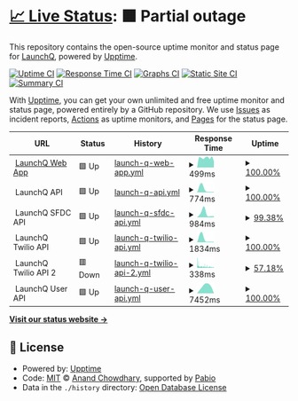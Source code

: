 # [📈 Live Status](https://LaunchQ.github.io/LaunchQStatus-DEV): <!--live status--> **🟧 Partial outage**

This repository contains the open-source uptime monitor and status page for [LaunchQ](https://LaunchQ.github.io/LaunchQStatus-DEV), powered by [Upptime](https://github.com/upptime/upptime).

[![Uptime CI](https://github.com/LaunchQ/LaunchQStatus-DEV/workflows/Uptime%20CI/badge.svg)](https://github.com/LaunchQ/LaunchQStatus-DEV/actions?query=workflow%3A%22Uptime+CI%22)
[![Response Time CI](https://github.com/LaunchQ/LaunchQStatus-DEV/workflows/Response%20Time%20CI/badge.svg)](https://github.com/LaunchQ/LaunchQStatus-DEV/actions?query=workflow%3A%22Response+Time+CI%22)
[![Graphs CI](https://github.com/LaunchQ/LaunchQStatus-DEV/workflows/Graphs%20CI/badge.svg)](https://github.com/LaunchQ/LaunchQStatus-DEV/actions?query=workflow%3A%22Graphs+CI%22)
[![Static Site CI](https://github.com/LaunchQ/LaunchQStatus-DEV/workflows/Static%20Site%20CI/badge.svg)](https://github.com/LaunchQ/LaunchQStatus-DEV/actions?query=workflow%3A%22Static+Site+CI%22)
[![Summary CI](https://github.com/LaunchQ/LaunchQStatus-DEV/workflows/Summary%20CI/badge.svg)](https://github.com/LaunchQ/LaunchQStatus-DEV/actions?query=workflow%3A%22Summary+CI%22)

With [Upptime](https://upptime.js.org), you can get your own unlimited and free uptime monitor and status page, powered entirely by a GitHub repository. We use [Issues](https://github.com/LaunchQ/LaunchQStatus-DEV/issues) as incident reports, [Actions](https://github.com/LaunchQ/LaunchQStatus-DEV/actions) as uptime monitors, and [Pages](https://LaunchQ.github.io/LaunchQStatus-DEV) for the status page.

<!--start: status pages-->
<!-- This summary is generated by Upptime (https://github.com/upptime/upptime) -->
<!-- Do not edit this manually, your changes will be overwritten -->
<!-- prettier-ignore -->
| URL | Status | History | Response Time | Uptime |
| --- | ------ | ------- | ------------- | ------ |
| <img alt="" src="https://icons.duckduckgo.com/ip3/app-dev.launchq.ai.ico" height="13"> [LaunchQ Web App](https://app-dev.launchq.ai/) | 🟩 Up | [launch-q-web-app.yml](https://github.com/LaunchQ/LaunchQStatus-DEV/commits/HEAD/history/launch-q-web-app.yml) | <details><summary><img alt="Response time graph" src="./graphs/launch-q-web-app/response-time-week.png" height="20"> 499ms</summary><br><a href="https://LaunchQ.github.io/LaunchQStatus-DEV/history/launch-q-web-app"><img alt="Response time 499" src="https://img.shields.io/endpoint?url=https%3A%2F%2Fraw.githubusercontent.com%2FLaunchQ%2FLaunchQStatus-DEV%2FHEAD%2Fapi%2Flaunch-q-web-app%2Fresponse-time.json"></a><br><a href="https://LaunchQ.github.io/LaunchQStatus-DEV/history/launch-q-web-app"><img alt="24-hour response time 327" src="https://img.shields.io/endpoint?url=https%3A%2F%2Fraw.githubusercontent.com%2FLaunchQ%2FLaunchQStatus-DEV%2FHEAD%2Fapi%2Flaunch-q-web-app%2Fresponse-time-day.json"></a><br><a href="https://LaunchQ.github.io/LaunchQStatus-DEV/history/launch-q-web-app"><img alt="7-day response time 499" src="https://img.shields.io/endpoint?url=https%3A%2F%2Fraw.githubusercontent.com%2FLaunchQ%2FLaunchQStatus-DEV%2FHEAD%2Fapi%2Flaunch-q-web-app%2Fresponse-time-week.json"></a><br><a href="https://LaunchQ.github.io/LaunchQStatus-DEV/history/launch-q-web-app"><img alt="30-day response time 499" src="https://img.shields.io/endpoint?url=https%3A%2F%2Fraw.githubusercontent.com%2FLaunchQ%2FLaunchQStatus-DEV%2FHEAD%2Fapi%2Flaunch-q-web-app%2Fresponse-time-month.json"></a><br><a href="https://LaunchQ.github.io/LaunchQStatus-DEV/history/launch-q-web-app"><img alt="1-year response time 499" src="https://img.shields.io/endpoint?url=https%3A%2F%2Fraw.githubusercontent.com%2FLaunchQ%2FLaunchQStatus-DEV%2FHEAD%2Fapi%2Flaunch-q-web-app%2Fresponse-time-year.json"></a></details> | <details><summary><a href="https://LaunchQ.github.io/LaunchQStatus-DEV/history/launch-q-web-app">100.00%</a></summary><a href="https://LaunchQ.github.io/LaunchQStatus-DEV/history/launch-q-web-app"><img alt="All-time uptime 100.00%" src="https://img.shields.io/endpoint?url=https%3A%2F%2Fraw.githubusercontent.com%2FLaunchQ%2FLaunchQStatus-DEV%2FHEAD%2Fapi%2Flaunch-q-web-app%2Fuptime.json"></a><br><a href="https://LaunchQ.github.io/LaunchQStatus-DEV/history/launch-q-web-app"><img alt="24-hour uptime 100.00%" src="https://img.shields.io/endpoint?url=https%3A%2F%2Fraw.githubusercontent.com%2FLaunchQ%2FLaunchQStatus-DEV%2FHEAD%2Fapi%2Flaunch-q-web-app%2Fuptime-day.json"></a><br><a href="https://LaunchQ.github.io/LaunchQStatus-DEV/history/launch-q-web-app"><img alt="7-day uptime 100.00%" src="https://img.shields.io/endpoint?url=https%3A%2F%2Fraw.githubusercontent.com%2FLaunchQ%2FLaunchQStatus-DEV%2FHEAD%2Fapi%2Flaunch-q-web-app%2Fuptime-week.json"></a><br><a href="https://LaunchQ.github.io/LaunchQStatus-DEV/history/launch-q-web-app"><img alt="30-day uptime 100.00%" src="https://img.shields.io/endpoint?url=https%3A%2F%2Fraw.githubusercontent.com%2FLaunchQ%2FLaunchQStatus-DEV%2FHEAD%2Fapi%2Flaunch-q-web-app%2Fuptime-month.json"></a><br><a href="https://LaunchQ.github.io/LaunchQStatus-DEV/history/launch-q-web-app"><img alt="1-year uptime 100.00%" src="https://img.shields.io/endpoint?url=https%3A%2F%2Fraw.githubusercontent.com%2FLaunchQ%2FLaunchQStatus-DEV%2FHEAD%2Fapi%2Flaunch-q-web-app%2Fuptime-year.json"></a></details>
| <img alt="" src="https://icons.duckduckgo.com/ip3/null.ico" height="13"> LaunchQ API | 🟩 Up | [launch-q-api.yml](https://github.com/LaunchQ/LaunchQStatus-DEV/commits/HEAD/history/launch-q-api.yml) | <details><summary><img alt="Response time graph" src="./graphs/launch-q-api/response-time-week.png" height="20"> 774ms</summary><br><a href="https://LaunchQ.github.io/LaunchQStatus-DEV/history/launch-q-api"><img alt="Response time 774" src="https://img.shields.io/endpoint?url=https%3A%2F%2Fraw.githubusercontent.com%2FLaunchQ%2FLaunchQStatus-DEV%2FHEAD%2Fapi%2Flaunch-q-api%2Fresponse-time.json"></a><br><a href="https://LaunchQ.github.io/LaunchQStatus-DEV/history/launch-q-api"><img alt="24-hour response time 141" src="https://img.shields.io/endpoint?url=https%3A%2F%2Fraw.githubusercontent.com%2FLaunchQ%2FLaunchQStatus-DEV%2FHEAD%2Fapi%2Flaunch-q-api%2Fresponse-time-day.json"></a><br><a href="https://LaunchQ.github.io/LaunchQStatus-DEV/history/launch-q-api"><img alt="7-day response time 774" src="https://img.shields.io/endpoint?url=https%3A%2F%2Fraw.githubusercontent.com%2FLaunchQ%2FLaunchQStatus-DEV%2FHEAD%2Fapi%2Flaunch-q-api%2Fresponse-time-week.json"></a><br><a href="https://LaunchQ.github.io/LaunchQStatus-DEV/history/launch-q-api"><img alt="30-day response time 774" src="https://img.shields.io/endpoint?url=https%3A%2F%2Fraw.githubusercontent.com%2FLaunchQ%2FLaunchQStatus-DEV%2FHEAD%2Fapi%2Flaunch-q-api%2Fresponse-time-month.json"></a><br><a href="https://LaunchQ.github.io/LaunchQStatus-DEV/history/launch-q-api"><img alt="1-year response time 774" src="https://img.shields.io/endpoint?url=https%3A%2F%2Fraw.githubusercontent.com%2FLaunchQ%2FLaunchQStatus-DEV%2FHEAD%2Fapi%2Flaunch-q-api%2Fresponse-time-year.json"></a></details> | <details><summary><a href="https://LaunchQ.github.io/LaunchQStatus-DEV/history/launch-q-api">100.00%</a></summary><a href="https://LaunchQ.github.io/LaunchQStatus-DEV/history/launch-q-api"><img alt="All-time uptime 100.00%" src="https://img.shields.io/endpoint?url=https%3A%2F%2Fraw.githubusercontent.com%2FLaunchQ%2FLaunchQStatus-DEV%2FHEAD%2Fapi%2Flaunch-q-api%2Fuptime.json"></a><br><a href="https://LaunchQ.github.io/LaunchQStatus-DEV/history/launch-q-api"><img alt="24-hour uptime 100.00%" src="https://img.shields.io/endpoint?url=https%3A%2F%2Fraw.githubusercontent.com%2FLaunchQ%2FLaunchQStatus-DEV%2FHEAD%2Fapi%2Flaunch-q-api%2Fuptime-day.json"></a><br><a href="https://LaunchQ.github.io/LaunchQStatus-DEV/history/launch-q-api"><img alt="7-day uptime 100.00%" src="https://img.shields.io/endpoint?url=https%3A%2F%2Fraw.githubusercontent.com%2FLaunchQ%2FLaunchQStatus-DEV%2FHEAD%2Fapi%2Flaunch-q-api%2Fuptime-week.json"></a><br><a href="https://LaunchQ.github.io/LaunchQStatus-DEV/history/launch-q-api"><img alt="30-day uptime 100.00%" src="https://img.shields.io/endpoint?url=https%3A%2F%2Fraw.githubusercontent.com%2FLaunchQ%2FLaunchQStatus-DEV%2FHEAD%2Fapi%2Flaunch-q-api%2Fuptime-month.json"></a><br><a href="https://LaunchQ.github.io/LaunchQStatus-DEV/history/launch-q-api"><img alt="1-year uptime 100.00%" src="https://img.shields.io/endpoint?url=https%3A%2F%2Fraw.githubusercontent.com%2FLaunchQ%2FLaunchQStatus-DEV%2FHEAD%2Fapi%2Flaunch-q-api%2Fuptime-year.json"></a></details>
| <img alt="" src="https://icons.duckduckgo.com/ip3/null.ico" height="13"> LaunchQ SFDC API | 🟩 Up | [launch-q-sfdc-api.yml](https://github.com/LaunchQ/LaunchQStatus-DEV/commits/HEAD/history/launch-q-sfdc-api.yml) | <details><summary><img alt="Response time graph" src="./graphs/launch-q-sfdc-api/response-time-week.png" height="20"> 984ms</summary><br><a href="https://LaunchQ.github.io/LaunchQStatus-DEV/history/launch-q-sfdc-api"><img alt="Response time 984" src="https://img.shields.io/endpoint?url=https%3A%2F%2Fraw.githubusercontent.com%2FLaunchQ%2FLaunchQStatus-DEV%2FHEAD%2Fapi%2Flaunch-q-sfdc-api%2Fresponse-time.json"></a><br><a href="https://LaunchQ.github.io/LaunchQStatus-DEV/history/launch-q-sfdc-api"><img alt="24-hour response time 323" src="https://img.shields.io/endpoint?url=https%3A%2F%2Fraw.githubusercontent.com%2FLaunchQ%2FLaunchQStatus-DEV%2FHEAD%2Fapi%2Flaunch-q-sfdc-api%2Fresponse-time-day.json"></a><br><a href="https://LaunchQ.github.io/LaunchQStatus-DEV/history/launch-q-sfdc-api"><img alt="7-day response time 984" src="https://img.shields.io/endpoint?url=https%3A%2F%2Fraw.githubusercontent.com%2FLaunchQ%2FLaunchQStatus-DEV%2FHEAD%2Fapi%2Flaunch-q-sfdc-api%2Fresponse-time-week.json"></a><br><a href="https://LaunchQ.github.io/LaunchQStatus-DEV/history/launch-q-sfdc-api"><img alt="30-day response time 984" src="https://img.shields.io/endpoint?url=https%3A%2F%2Fraw.githubusercontent.com%2FLaunchQ%2FLaunchQStatus-DEV%2FHEAD%2Fapi%2Flaunch-q-sfdc-api%2Fresponse-time-month.json"></a><br><a href="https://LaunchQ.github.io/LaunchQStatus-DEV/history/launch-q-sfdc-api"><img alt="1-year response time 984" src="https://img.shields.io/endpoint?url=https%3A%2F%2Fraw.githubusercontent.com%2FLaunchQ%2FLaunchQStatus-DEV%2FHEAD%2Fapi%2Flaunch-q-sfdc-api%2Fresponse-time-year.json"></a></details> | <details><summary><a href="https://LaunchQ.github.io/LaunchQStatus-DEV/history/launch-q-sfdc-api">99.38%</a></summary><a href="https://LaunchQ.github.io/LaunchQStatus-DEV/history/launch-q-sfdc-api"><img alt="All-time uptime 99.38%" src="https://img.shields.io/endpoint?url=https%3A%2F%2Fraw.githubusercontent.com%2FLaunchQ%2FLaunchQStatus-DEV%2FHEAD%2Fapi%2Flaunch-q-sfdc-api%2Fuptime.json"></a><br><a href="https://LaunchQ.github.io/LaunchQStatus-DEV/history/launch-q-sfdc-api"><img alt="24-hour uptime 100.00%" src="https://img.shields.io/endpoint?url=https%3A%2F%2Fraw.githubusercontent.com%2FLaunchQ%2FLaunchQStatus-DEV%2FHEAD%2Fapi%2Flaunch-q-sfdc-api%2Fuptime-day.json"></a><br><a href="https://LaunchQ.github.io/LaunchQStatus-DEV/history/launch-q-sfdc-api"><img alt="7-day uptime 99.38%" src="https://img.shields.io/endpoint?url=https%3A%2F%2Fraw.githubusercontent.com%2FLaunchQ%2FLaunchQStatus-DEV%2FHEAD%2Fapi%2Flaunch-q-sfdc-api%2Fuptime-week.json"></a><br><a href="https://LaunchQ.github.io/LaunchQStatus-DEV/history/launch-q-sfdc-api"><img alt="30-day uptime 99.38%" src="https://img.shields.io/endpoint?url=https%3A%2F%2Fraw.githubusercontent.com%2FLaunchQ%2FLaunchQStatus-DEV%2FHEAD%2Fapi%2Flaunch-q-sfdc-api%2Fuptime-month.json"></a><br><a href="https://LaunchQ.github.io/LaunchQStatus-DEV/history/launch-q-sfdc-api"><img alt="1-year uptime 99.38%" src="https://img.shields.io/endpoint?url=https%3A%2F%2Fraw.githubusercontent.com%2FLaunchQ%2FLaunchQStatus-DEV%2FHEAD%2Fapi%2Flaunch-q-sfdc-api%2Fuptime-year.json"></a></details>
| <img alt="" src="https://icons.duckduckgo.com/ip3/null.ico" height="13"> LaunchQ Twilio API | 🟩 Up | [launch-q-twilio-api.yml](https://github.com/LaunchQ/LaunchQStatus-DEV/commits/HEAD/history/launch-q-twilio-api.yml) | <details><summary><img alt="Response time graph" src="./graphs/launch-q-twilio-api/response-time-week.png" height="20"> 1834ms</summary><br><a href="https://LaunchQ.github.io/LaunchQStatus-DEV/history/launch-q-twilio-api"><img alt="Response time 1834" src="https://img.shields.io/endpoint?url=https%3A%2F%2Fraw.githubusercontent.com%2FLaunchQ%2FLaunchQStatus-DEV%2FHEAD%2Fapi%2Flaunch-q-twilio-api%2Fresponse-time.json"></a><br><a href="https://LaunchQ.github.io/LaunchQStatus-DEV/history/launch-q-twilio-api"><img alt="24-hour response time 238" src="https://img.shields.io/endpoint?url=https%3A%2F%2Fraw.githubusercontent.com%2FLaunchQ%2FLaunchQStatus-DEV%2FHEAD%2Fapi%2Flaunch-q-twilio-api%2Fresponse-time-day.json"></a><br><a href="https://LaunchQ.github.io/LaunchQStatus-DEV/history/launch-q-twilio-api"><img alt="7-day response time 1834" src="https://img.shields.io/endpoint?url=https%3A%2F%2Fraw.githubusercontent.com%2FLaunchQ%2FLaunchQStatus-DEV%2FHEAD%2Fapi%2Flaunch-q-twilio-api%2Fresponse-time-week.json"></a><br><a href="https://LaunchQ.github.io/LaunchQStatus-DEV/history/launch-q-twilio-api"><img alt="30-day response time 1834" src="https://img.shields.io/endpoint?url=https%3A%2F%2Fraw.githubusercontent.com%2FLaunchQ%2FLaunchQStatus-DEV%2FHEAD%2Fapi%2Flaunch-q-twilio-api%2Fresponse-time-month.json"></a><br><a href="https://LaunchQ.github.io/LaunchQStatus-DEV/history/launch-q-twilio-api"><img alt="1-year response time 1834" src="https://img.shields.io/endpoint?url=https%3A%2F%2Fraw.githubusercontent.com%2FLaunchQ%2FLaunchQStatus-DEV%2FHEAD%2Fapi%2Flaunch-q-twilio-api%2Fresponse-time-year.json"></a></details> | <details><summary><a href="https://LaunchQ.github.io/LaunchQStatus-DEV/history/launch-q-twilio-api">100.00%</a></summary><a href="https://LaunchQ.github.io/LaunchQStatus-DEV/history/launch-q-twilio-api"><img alt="All-time uptime 100.00%" src="https://img.shields.io/endpoint?url=https%3A%2F%2Fraw.githubusercontent.com%2FLaunchQ%2FLaunchQStatus-DEV%2FHEAD%2Fapi%2Flaunch-q-twilio-api%2Fuptime.json"></a><br><a href="https://LaunchQ.github.io/LaunchQStatus-DEV/history/launch-q-twilio-api"><img alt="24-hour uptime 100.00%" src="https://img.shields.io/endpoint?url=https%3A%2F%2Fraw.githubusercontent.com%2FLaunchQ%2FLaunchQStatus-DEV%2FHEAD%2Fapi%2Flaunch-q-twilio-api%2Fuptime-day.json"></a><br><a href="https://LaunchQ.github.io/LaunchQStatus-DEV/history/launch-q-twilio-api"><img alt="7-day uptime 100.00%" src="https://img.shields.io/endpoint?url=https%3A%2F%2Fraw.githubusercontent.com%2FLaunchQ%2FLaunchQStatus-DEV%2FHEAD%2Fapi%2Flaunch-q-twilio-api%2Fuptime-week.json"></a><br><a href="https://LaunchQ.github.io/LaunchQStatus-DEV/history/launch-q-twilio-api"><img alt="30-day uptime 100.00%" src="https://img.shields.io/endpoint?url=https%3A%2F%2Fraw.githubusercontent.com%2FLaunchQ%2FLaunchQStatus-DEV%2FHEAD%2Fapi%2Flaunch-q-twilio-api%2Fuptime-month.json"></a><br><a href="https://LaunchQ.github.io/LaunchQStatus-DEV/history/launch-q-twilio-api"><img alt="1-year uptime 100.00%" src="https://img.shields.io/endpoint?url=https%3A%2F%2Fraw.githubusercontent.com%2FLaunchQ%2FLaunchQStatus-DEV%2FHEAD%2Fapi%2Flaunch-q-twilio-api%2Fuptime-year.json"></a></details>
| <img alt="" src="https://icons.duckduckgo.com/ip3/null.ico" height="13"> LaunchQ Twilio API 2 | 🟥 Down | [launch-q-twilio-api-2.yml](https://github.com/LaunchQ/LaunchQStatus-DEV/commits/HEAD/history/launch-q-twilio-api-2.yml) | <details><summary><img alt="Response time graph" src="./graphs/launch-q-twilio-api-2/response-time-week.png" height="20"> 338ms</summary><br><a href="https://LaunchQ.github.io/LaunchQStatus-DEV/history/launch-q-twilio-api-2"><img alt="Response time 338" src="https://img.shields.io/endpoint?url=https%3A%2F%2Fraw.githubusercontent.com%2FLaunchQ%2FLaunchQStatus-DEV%2FHEAD%2Fapi%2Flaunch-q-twilio-api-2%2Fresponse-time.json"></a><br><a href="https://LaunchQ.github.io/LaunchQStatus-DEV/history/launch-q-twilio-api-2"><img alt="24-hour response time 180" src="https://img.shields.io/endpoint?url=https%3A%2F%2Fraw.githubusercontent.com%2FLaunchQ%2FLaunchQStatus-DEV%2FHEAD%2Fapi%2Flaunch-q-twilio-api-2%2Fresponse-time-day.json"></a><br><a href="https://LaunchQ.github.io/LaunchQStatus-DEV/history/launch-q-twilio-api-2"><img alt="7-day response time 338" src="https://img.shields.io/endpoint?url=https%3A%2F%2Fraw.githubusercontent.com%2FLaunchQ%2FLaunchQStatus-DEV%2FHEAD%2Fapi%2Flaunch-q-twilio-api-2%2Fresponse-time-week.json"></a><br><a href="https://LaunchQ.github.io/LaunchQStatus-DEV/history/launch-q-twilio-api-2"><img alt="30-day response time 338" src="https://img.shields.io/endpoint?url=https%3A%2F%2Fraw.githubusercontent.com%2FLaunchQ%2FLaunchQStatus-DEV%2FHEAD%2Fapi%2Flaunch-q-twilio-api-2%2Fresponse-time-month.json"></a><br><a href="https://LaunchQ.github.io/LaunchQStatus-DEV/history/launch-q-twilio-api-2"><img alt="1-year response time 338" src="https://img.shields.io/endpoint?url=https%3A%2F%2Fraw.githubusercontent.com%2FLaunchQ%2FLaunchQStatus-DEV%2FHEAD%2Fapi%2Flaunch-q-twilio-api-2%2Fresponse-time-year.json"></a></details> | <details><summary><a href="https://LaunchQ.github.io/LaunchQStatus-DEV/history/launch-q-twilio-api-2">57.18%</a></summary><a href="https://LaunchQ.github.io/LaunchQStatus-DEV/history/launch-q-twilio-api-2"><img alt="All-time uptime 57.18%" src="https://img.shields.io/endpoint?url=https%3A%2F%2Fraw.githubusercontent.com%2FLaunchQ%2FLaunchQStatus-DEV%2FHEAD%2Fapi%2Flaunch-q-twilio-api-2%2Fuptime.json"></a><br><a href="https://LaunchQ.github.io/LaunchQStatus-DEV/history/launch-q-twilio-api-2"><img alt="24-hour uptime 54.61%" src="https://img.shields.io/endpoint?url=https%3A%2F%2Fraw.githubusercontent.com%2FLaunchQ%2FLaunchQStatus-DEV%2FHEAD%2Fapi%2Flaunch-q-twilio-api-2%2Fuptime-day.json"></a><br><a href="https://LaunchQ.github.io/LaunchQStatus-DEV/history/launch-q-twilio-api-2"><img alt="7-day uptime 57.18%" src="https://img.shields.io/endpoint?url=https%3A%2F%2Fraw.githubusercontent.com%2FLaunchQ%2FLaunchQStatus-DEV%2FHEAD%2Fapi%2Flaunch-q-twilio-api-2%2Fuptime-week.json"></a><br><a href="https://LaunchQ.github.io/LaunchQStatus-DEV/history/launch-q-twilio-api-2"><img alt="30-day uptime 57.18%" src="https://img.shields.io/endpoint?url=https%3A%2F%2Fraw.githubusercontent.com%2FLaunchQ%2FLaunchQStatus-DEV%2FHEAD%2Fapi%2Flaunch-q-twilio-api-2%2Fuptime-month.json"></a><br><a href="https://LaunchQ.github.io/LaunchQStatus-DEV/history/launch-q-twilio-api-2"><img alt="1-year uptime 57.18%" src="https://img.shields.io/endpoint?url=https%3A%2F%2Fraw.githubusercontent.com%2FLaunchQ%2FLaunchQStatus-DEV%2FHEAD%2Fapi%2Flaunch-q-twilio-api-2%2Fuptime-year.json"></a></details>
| <img alt="" src="https://icons.duckduckgo.com/ip3/null.ico" height="13"> LaunchQ User API | 🟩 Up | [launch-q-user-api.yml](https://github.com/LaunchQ/LaunchQStatus-DEV/commits/HEAD/history/launch-q-user-api.yml) | <details><summary><img alt="Response time graph" src="./graphs/launch-q-user-api/response-time-week.png" height="20"> 7452ms</summary><br><a href="https://LaunchQ.github.io/LaunchQStatus-DEV/history/launch-q-user-api"><img alt="Response time 7452" src="https://img.shields.io/endpoint?url=https%3A%2F%2Fraw.githubusercontent.com%2FLaunchQ%2FLaunchQStatus-DEV%2FHEAD%2Fapi%2Flaunch-q-user-api%2Fresponse-time.json"></a><br><a href="https://LaunchQ.github.io/LaunchQStatus-DEV/history/launch-q-user-api"><img alt="24-hour response time 183" src="https://img.shields.io/endpoint?url=https%3A%2F%2Fraw.githubusercontent.com%2FLaunchQ%2FLaunchQStatus-DEV%2FHEAD%2Fapi%2Flaunch-q-user-api%2Fresponse-time-day.json"></a><br><a href="https://LaunchQ.github.io/LaunchQStatus-DEV/history/launch-q-user-api"><img alt="7-day response time 7452" src="https://img.shields.io/endpoint?url=https%3A%2F%2Fraw.githubusercontent.com%2FLaunchQ%2FLaunchQStatus-DEV%2FHEAD%2Fapi%2Flaunch-q-user-api%2Fresponse-time-week.json"></a><br><a href="https://LaunchQ.github.io/LaunchQStatus-DEV/history/launch-q-user-api"><img alt="30-day response time 7452" src="https://img.shields.io/endpoint?url=https%3A%2F%2Fraw.githubusercontent.com%2FLaunchQ%2FLaunchQStatus-DEV%2FHEAD%2Fapi%2Flaunch-q-user-api%2Fresponse-time-month.json"></a><br><a href="https://LaunchQ.github.io/LaunchQStatus-DEV/history/launch-q-user-api"><img alt="1-year response time 7452" src="https://img.shields.io/endpoint?url=https%3A%2F%2Fraw.githubusercontent.com%2FLaunchQ%2FLaunchQStatus-DEV%2FHEAD%2Fapi%2Flaunch-q-user-api%2Fresponse-time-year.json"></a></details> | <details><summary><a href="https://LaunchQ.github.io/LaunchQStatus-DEV/history/launch-q-user-api">100.00%</a></summary><a href="https://LaunchQ.github.io/LaunchQStatus-DEV/history/launch-q-user-api"><img alt="All-time uptime 100.00%" src="https://img.shields.io/endpoint?url=https%3A%2F%2Fraw.githubusercontent.com%2FLaunchQ%2FLaunchQStatus-DEV%2FHEAD%2Fapi%2Flaunch-q-user-api%2Fuptime.json"></a><br><a href="https://LaunchQ.github.io/LaunchQStatus-DEV/history/launch-q-user-api"><img alt="24-hour uptime 100.00%" src="https://img.shields.io/endpoint?url=https%3A%2F%2Fraw.githubusercontent.com%2FLaunchQ%2FLaunchQStatus-DEV%2FHEAD%2Fapi%2Flaunch-q-user-api%2Fuptime-day.json"></a><br><a href="https://LaunchQ.github.io/LaunchQStatus-DEV/history/launch-q-user-api"><img alt="7-day uptime 100.00%" src="https://img.shields.io/endpoint?url=https%3A%2F%2Fraw.githubusercontent.com%2FLaunchQ%2FLaunchQStatus-DEV%2FHEAD%2Fapi%2Flaunch-q-user-api%2Fuptime-week.json"></a><br><a href="https://LaunchQ.github.io/LaunchQStatus-DEV/history/launch-q-user-api"><img alt="30-day uptime 100.00%" src="https://img.shields.io/endpoint?url=https%3A%2F%2Fraw.githubusercontent.com%2FLaunchQ%2FLaunchQStatus-DEV%2FHEAD%2Fapi%2Flaunch-q-user-api%2Fuptime-month.json"></a><br><a href="https://LaunchQ.github.io/LaunchQStatus-DEV/history/launch-q-user-api"><img alt="1-year uptime 100.00%" src="https://img.shields.io/endpoint?url=https%3A%2F%2Fraw.githubusercontent.com%2FLaunchQ%2FLaunchQStatus-DEV%2FHEAD%2Fapi%2Flaunch-q-user-api%2Fuptime-year.json"></a></details>

<!--end: status pages-->

[**Visit our status website →**](https://LaunchQ.github.io/LaunchQStatus-DEV)

## 📄 License

- Powered by: [Upptime](https://github.com/upptime/upptime)
- Code: [MIT](./LICENSE) © [Anand Chowdhary](https://anandchowdhary.com), supported by [Pabio](https://pabio.com)
- Data in the `./history` directory: [Open Database License](https://opendatacommons.org/licenses/odbl/1-0/)
